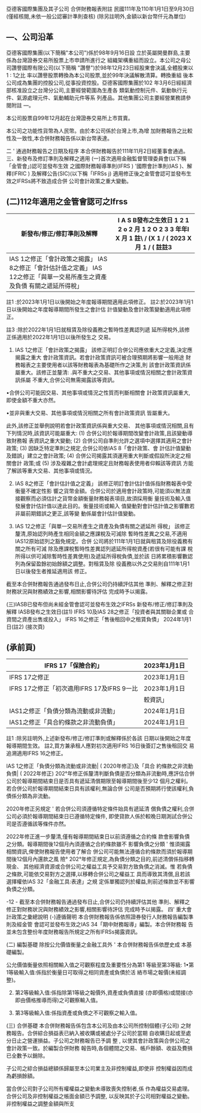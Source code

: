 亞德客國際集團及其子公司 合併財務報表附註 民國111年及110年1月1日至9月30日
(僅經核閱,未依一般公認審計準則查核) (除另註明外,金額以新台幣仟元為單位)

## —、公司沿革

亞德客國際集團(以下簡稱"本公司")係於98年9月16日設 立於英屬開曼群島,主要係為台灣證券交易所股票上市申請所進行之 組織架構重組而設立。本公司之母公司讚譽國際有限公司(以下簡稱
"讚譽")於98年12月23日經股東會決議,全體股東以1 : 1之比 率以讚譽股票轉換為本公司股票,並於99年決議解散清算。轉換重組 後本公司成為集團的控股公司,從事投資控股。亞德客國際集團於102 年3月6日經經濟部核准設立之台灣分公司,主要經營範圍為生產各 類氣動控制元件、氣動執行元件、氣源處理元件、氣動輔助元件等系 列產品。其他集團公司主要經營業務請參閱附註 —。

本公司股票自99年12月起在台灣證券交易所上市買賣。 

本公司之功能性貨幣為人民幣。由於本公司係於台灣上市,為增 加財務報告之比較性及一致性,本合併財務報告係以新台幣表達。

二 ' 通過財務報告之日期及程序 本合併財務報告於111年11月2日經董事會通過。 三、新發布及修訂準則及解釋之適用
(一)首次適用金融監督管理委員會(以下稱「金管會」)認可並發布生效 之國際財務報導準則(IFRS ) '國際會計準則(IAS )、解釋(IFRIC )
及解釋公告(SIC)(以下稱「IFRSs j)
適用修正後之金管會認可並發布生效之IFRSs將不致造成合併 公司會計政策之重大變動。

## (二)112年適用之金管會認可之Ifrss

| 新發布/修正/修訂準則及解釋                                                                                                  | I A S B發布之生效日 1 2 1 2 o 2 月 1 2 O 2 3 3 年年I X 月 1 註\ / (X 1 / ( 2023 X 月 1 / ( 註註3   |
|-----------------------------------------------------------------------------------------------------------------------------|----------------------------------------------------------------------------------------------------|
| IAS 1之修正「會計政策之揭露」 IAS 8之修正「會計估計值之定義」 IAS 12之修正「與單一交易所產生之資產及負債 有關之遞延所得稅」 |                                                                                                    |

註1 :於2023年1月1日以後開始之年度報導期間適用此項修正。 註2:於2023年1月1日以後開始之年度報導期間所發生之會計估 計值變動及會計政策變動適用此項修正。 

註3 :除於2022年1月1日就租賃及除役義務之暫時性差異認列遞 延所得稅外,該修正係適用於2022年1月1日以後所發生之 交易。

1. IAS 1之修正「會計政策之揭露」
該修正明訂合併公司應依重大之定義,決定應揭露之重大 會計政策資訊。若會計政策資訊可被合理預期將影響一般用途 財務報表之主要使用者以該等財務報表為基礎所作之決策,則 該會計政策資訊係屬重大。該修正並釐清:
.與不重大之交易、其他事項或情況相關之會計政策資訊係屬 不重大,合併公司無需揭露該等資訊。 

•合併公司可能因交易、其他事項或情況之性質而判斷相關會 計政策資訊屬重大,即使金額不重大亦然。 

•並非與重大交易、其他事項或情況相關之所有會計政策資訊 皆屬重大。 

此外,該修正並舉例說明若會計政策資訊係與重大交易、 
其他事項或情況相關,且有下列情況時,該資訊可能屬重大:
(1) 合併公司於報導期間改變會計政策,且該變動導致財務報 表資訊之重大變動;
(2) 合併公司自準則允許之選項中選擇其適用之會計政策;
(3) 因缺乏特定準則之規定,合併公司依IAS 8「會計政策、會 計估計值變動及錯誤」建立之會計政策;
(4) 合併公司揭露其須運用重大判斷或假設所決定之相關會計 政策;或
(5) 涉及複雜之會計處理規定且財務報表使用者仰賴該等資訊 方能了解該等重大交易、其他事項或情況。

2. IAS 8之修正「會計估計值之定義」
該修正明訂會計估計值係指財務報表中受衡量不確定性影 響之貨幣金額。合併公司於適用會計政策時,可能須以無法直 接觀察而必須估計之貨幣金額衡量財務報表項目,故須採用衡 量技術及輸入值發展會計估計值以達此目的。衡量技術或輸入 值變動對會計估計值之影響數若非屬前期錯誤之更正,該等變 動係屬會計估計值變動。

3. IAS 12之修正「與單一交易所產生之資產及負債有關之遞延所 得稅」
該修正釐清,原始認列時產生相同金額之應課稅及可減除 暫時性差異之交易,不適用IAS12原始認列之豁免規定。合併 公司將於111年1月1日就與租賃及除役義務有關之所有可減 除及應課稅暫時性差異認列遞延所得稅資產(若很有可能有課 稅所得以供可減除暫時性差異使用)及遞延所得稅負債,並於該 日將累積影響數認列為保留盈餘初始餘額之調整。對租賃及除 役義務以外之交易則自111年1月1日以後發生者推延適用該 修正。 

截至本合併財務報告通過發布日止,合併公司仍持續評估其他 準則、解釋之修正對財務狀況與財務績效之影響,相關影響待評估 完成時予以揭露。

(三)IASB已發布但尚未經金管會認可並發布生效之IFRSs 新發布/修正/修訂準則及解釋 IASB發布之生效日(註1)
IFRS 10及IAS 28之修正「投資者與其關聯企業或 合資間之資產出售或投入」
IFRS 16之修正「售後租回中之租賃負債」 2024年1月1日(註2)
(接次頁)

## (承前頁)

| IFRS 17「保險合約」                        | 2023年1月1日   |
|--------------------------------------------|----------------|
| IFRS 17之修正                              | 2023年1月1日   |
| IFRS 17之修正「初次適用IFRS 17及IFRS 9一比 | 2023年1月1日   |
|                                            | 較資訊」       |
| IAS1之修正「負債分類為流動或非流動」       | 2024年1月1日   |
| IAS1之修正「具合約條款之非流動負債」       | 2024年1月1日   |

註1 :除另註明外,上述新發布/修正/修訂準則或解釋係於各該 日期以後開始之年度報導期間生效。 註2,買方兼承租人應對初次適用IFRS 16日後簽訂之售後租回交 易追溯適用IFRS 16之修正。

IAS 1之修正「負債分類為流動或非流動| ( 2020年修正)及「具合 約條款之非流動負債| ( 2022年修正)
202°年修正係釐清判斷負債是否分類為非流動時,應評估合併 公司於報導期間結束日是否具有遞延清償期限至報導期間後至少12 個月之權利。若合併公司於報導期間結束日具有該權利,無論合併 公司是否預期將行使該權利,負債係分類為非流動。

2020年修正另規定 ' 若合併公司須遵循特定條件始具有遞延清 償負債之權利,合併公司必須於報導期間結束日已遵循特定條件, 即使貸款人係於較晚日期測試合併公司是否遵循該等條件亦然。

2022年修正進一步釐清,僅有報導期間結束日以前須遵循之合約條 款會影響負債之分類。報導期間後12個月內須遵循之合約條款雖不 影響負債之分類 ' 惟須揭露相關資訊,俾使財務報告使用者了解合 併公司可能無法遵循合約條款而須於報導期間後12個月內還款之風 險°
202°年修正規定,為負債分類之目的,前述清償係指移轉現金、 其他經濟資源或合併公司之權益工具予交易對方致負債之消滅。惟 若負債之條款,可能依交易對方之選擇,以移轉合併公司之權益工 具而導致其清償,且若該選擇權依IAS 32「金融工具:表達」之規 定係單獨認列於權益,則前述條款並不影響負債之分類。

-12 -
截至本合併財務報告通過發布日止,合併公司仍持續評估其他 準則、解釋之修正對財務狀況與財務績效之影響,相關影響待評估 完成時予以揭露。 四' 重大會計政策之彙總說明
(-)遵循聲明 本合併財務報告係依照證券發行人財務報告編製準則及經金管 會認可並發布生效之IAS 34「期中財務報導」編製。本合併財務報 告並未包含整份年度財務報告所規定之所有IFRSs揭露資訊。

(二) 編製基礎 除按公允價值衡量之金融工具外 ' 本合併財務報告係依歷史成 本基礎編製。

公允價值衡量依照相關輸入值之可觀察程度及重要性分為第1 等級至第3等級:
1•第1等級輸入值:係指於衡量日可取得之相同資產或負債於活 絡市場之報價(未經調整)。

2. 第2等級輸入值:係指除第1等級之報價外,資產或負債直接
(亦即價格)或間接(亦即由價格推導而得)之可觀察輸入值。

3. 第3等級輸入值:係指資產或負債之不可觀察之輸入值。

(三) 合併基礎 本合併財務報告係包含本公司及由本公司所控制個體(子公司)
之財務報告。合併綜合損益表已納入被收購或被處分子公司於當期 自收購日起或至處分日止之營運損益。子公司之財務報告已予調 整 , 以使其會計政策與合併公司之會計政策一致。於編製合併財務 報告時,各個體間之交易、帳戶餘額、收益及費損已全數予以銷除。 

子公司之綜合損益總額係歸屬至本公司業主及非控制權益,即使非 控制權益因而成為虧損餘額。 

當合併公司對子公司所有權權益之變動未導致喪失控制者,係 作為權益交易處理。合併公司及非控制權益之帳面金額已予調整, 以反映其於子公司相對權益之變動。非控制權益之調整金額與所支